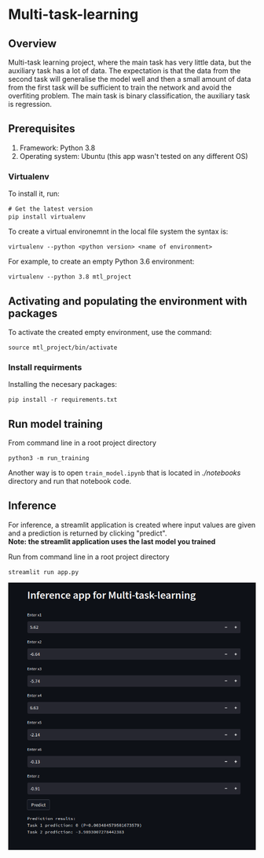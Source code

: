 # Multi-task-learning

## Overview
Multi-task learning project, where the main task has very little data, 
but the auxiliary task has a lot of data. The expectation is that the data 
from the second task will generalise the model well and then a small amount 
of data from the first task will be sufficient to train the network and avoid 
the overfiting problem. The main task is binary classification, the auxiliary 
task is regression.


## Prerequisites 
1. Framework: Python 3.8
2. Operating system: Ubuntu (this app wasn't tested on any different OS)

### Virtualenv

To install it, run:
```
# Get the latest version
pip install virtualenv
```

To create a virtual environemnt in the local file system the syntax is:
```
virtualenv --python <python version> <name of environment> 
```

For example, to create an empty Python 3.6 environment: 
```
virtualenv --python 3.8 mtl_project
```

## Activating and populating the environment with packages

To activate the created empty environment, use the command: 
```
source mtl_project/bin/activate
```

### Install requirments
Installing the necesary packages:
```
pip install -r requirements.txt
```

## Run model training
From command line in a root project directory
```
python3 -m run_training
```
Another way is to open `train_model.ipynb` that is located in *./notebooks* directory and run that notebook code.

## Inference
For inference, a streamlit application is created where input values are given and a prediction 
is returned by clicking "predict".  
**Note: the streamlit application uses the last model you trained**

Run from command line in a root project directory
```
streamlit run app.py 
```

![My Image](inference.png)